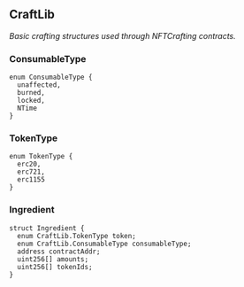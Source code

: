 

## CraftLib

_Basic crafting structures used through NFTCrafting contracts._

### ConsumableType

```solidity
enum ConsumableType {
  unaffected,
  burned,
  locked,
  NTime
}
```

### TokenType

```solidity
enum TokenType {
  erc20,
  erc721,
  erc1155
}
```

### Ingredient

```solidity
struct Ingredient {
  enum CraftLib.TokenType token;
  enum CraftLib.ConsumableType consumableType;
  address contractAddr;
  uint256[] amounts;
  uint256[] tokenIds;
}
```

